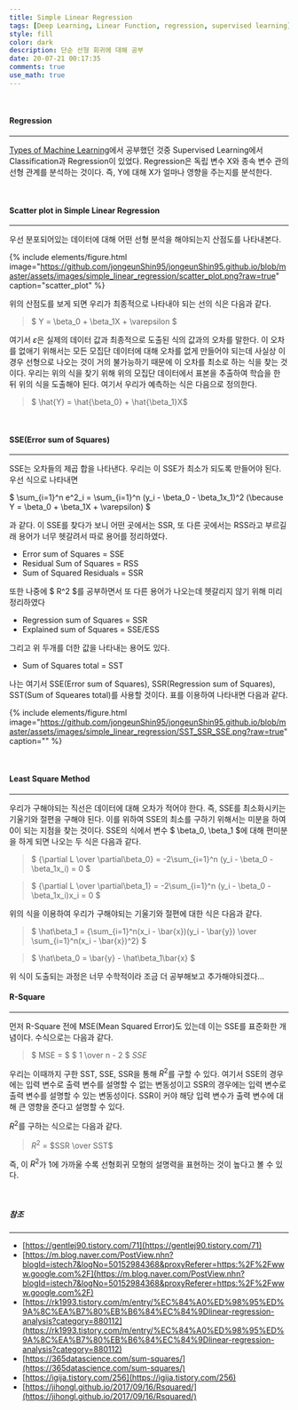 ```yaml
---
title: Simple Linear Regression
tags: [Deep Learning, Linear Function, regression, supervised learning]
style: fill
color: dark
description: 단순 선형 회귀에 대해 공부
date: 20-07-21 00:17:35
comments: true
use_math: true
---
```


<br>

#### Regression

---

[Types of Machine Learning](https://jongeunshin95.github.io/blog/types-of-machine-learning)에서 공부했던 것중 Supervised Learning에서 Classification과 Regression이 있었다. Regression은 독립 변수 X와 종속 변수 관의 선형 관계를 분석하는 것이다. 즉, Y에 대해 X가 얼마나 영향을 주는지를 분석한다.

<br>

#### Scatter plot in Simple Linear Regression

---

우선 분포되어있는 데이터에 대해 어떤 선형 분석을 해야되는지 산점도를 나타내본다.

{% include elements/figure.html image="https://github.com/jongeunShin95/jongeunShin95.github.io/blob/master/assets/images/simple_linear_regression/scatter_plot.png?raw=true" caption="scatter_plot" %}

위의 산점도를 보게 되면 우리가 최종적으로 나타내야 되는 선의 식은 다음과 같다.
<br>

> $ Y = \beta_0 + \beta_1X + \varepsilon $

여기서 $\varepsilon$은 실제의 데이터 값과 최종적으로 도출된 식의 값과의 오차를 말한다. 이 오차를 없애기 위해서는 모든 모집단 데이터에 대해 오차를 없게 만들어야 되는데 사실상 이 경우 선형으로 나오는 것이 거의 불가능하기 때문에 이 오차를 최소로 하는 식을 찾는 것이다. 우리는 위의 식을 찾기 위해 위의 모집단 데이터에서 표본을 추출하여 학습을 한 뒤 위의 식을 도출해야 된다. 여기서 우리가 예측하는 식은 다음으로 정의한다.
<br>

> $ \hat{Y} = \hat{\beta_0} + \hat{\beta_1}X$

<br>

#### SSE(Error sum of Squares)

---

SSE는 오차들의 제곱 합을 나타낸다. 우리는 이 SSE가 최소가 되도록 만들어야 된다. 우선 식으로 나타내면

$ \sum_{i=1}^n e^2_i = \sum\_{i=1}^n (y_i - \beta_0 - \beta_1x_1)^2  (\because Y = \beta_0 + \beta_1X + \varepsilon) $

과 같다. 이 SSE를 찾다가 보니 어떤 곳에서는 SSR, 또 다른 곳에서는 RSS라고 부르길래 용어가 너무 헷갈려서 따로 용어를 정리하였다. <br>

* Error sum of Squares = SSE
* Residual Sum of Squares = RSS
* Sum of Squared Residuals = SSR

또한 나중에 $ R^2 $를 공부하면서 또 다른 용어가 나오는데 헷갈리지 않기 위해 미리 정리하였다 <br>

* Regression sum of Squares = SSR
* Explained sum of Squares = SSE/ESS

그리고 위 두개를 더한 값을 나타내는 용어도 있다.

* Sum of Squares total = SST

나는 여기서 SSE(Error sum of Squares), SSR(Regression sum of Squares), SST(Sum of Squeares total)를 사용할 것이다. 표를 이용하여 나타내면 다음과 같다.

{% include elements/figure.html image="https://github.com/jongeunShin95/jongeunShin95.github.io/blob/master/assets/images/simple_linear_regression/SST_SSR_SSE.png?raw=true" caption="" %}

<br>

#### Least Square Method

---

우리가 구해야되는 직선은 데이터에 대해 오차가 적어야 한다. 즉, SSE를 최소화시키는 기울기와 절편을 구해야 된다. 이를 위하여 SSE의 최소를 구하기 위해서는 미분을 하여 0이 되는 지점을 찾는 것이다.
SSE의 식에서 변수 $ \beta_0, \beta_1 $에 대해 편미분을 하게 되면 나오는 두 식은 다음과 같다.

> $ {\partial L \over \partial\beta_0} = -2\sum_{i=1}^n (y_i - \beta_0 - \beta_1x_i) = 0 $


> $ {\partial L \over \partial\beta_1} = -2\sum_{i=1}^n (y_i - \beta_0 - \beta_1x_i)x_i = 0 $

위의 식을 이용하여 우리가 구해야되는 기울기와 절편에 대한 식은 다음과 같다.

> $ \hat\beta_1 = {\sum_{i=1}^n(x_i - \bar{x})(y_i - \bar{y}) \over \sum_{i=1}^n(x_i - \bar{x})^2} $

> $ \hat\beta_0 = \bar{y} - \hat\beta_1\bar{x} $

위 식이 도출되는 과정은 너무 수학적이라 조금 더 공부해보고 추가해야되겠다...
<br>

#### R-Square

---

먼저 R-Square 전에 MSE(Mean Squared Error)도 있는데 이는 SSE를 표준화한 개념이다. 수식으로는 다음과 같다.

> $ MSE = $ $ 1 \over n - 2 $ $SSE$

우리는 이때까지 구한 SST, SSE, SSR을 통해 $R^2$를 구할 수 있다. 여기서 SSE의 경우에는 입력 변수로 출력 변수를 설명할 수 없는 변동성이고
SSR의 경우에는 입력 변수로 출력 변수를 설명할 수 있는 변동성이다. SSR이 커야 해당 입력 변수가 출력 변수에 대해 큰 영향을 준다고 설명할 수 있다.

$R^2$를 구하는 식으로는 다음과 같다.

> $R^2$ = $SSR \over SST$

즉, 이 $R^2$가 1에 가까울 수록 선형회귀 모형의 설명력을 표현하는 것이 높다고 볼 수 있다.


<br>

##### 참조

---

* [https://gentlej90.tistory.com/71](https://gentlej90.tistory.com/71)
* [https://m.blog.naver.com/PostView.nhn?blogId=istech7&logNo=50152984368&proxyReferer=https:%2F%2Fwww.google.com%2F](https://m.blog.naver.com/PostView.nhn?blogId=istech7&logNo=50152984368&proxyReferer=https:%2F%2Fwww.google.com%2F)
* [https://rk1993.tistory.com/m/entry/%EC%84%A0%ED%98%95%ED%9A%8C%EA%B7%80%EB%B6%84%EC%84%9Dlinear-regression-analysis?category=880112](https://rk1993.tistory.com/m/entry/%EC%84%A0%ED%98%95%ED%9A%8C%EA%B7%80%EB%B6%84%EC%84%9Dlinear-regression-analysis?category=880112)
* [https://365datascience.com/sum-squares/](https://365datascience.com/sum-squares/)
* [https://igija.tistory.com/256](https://igija.tistory.com/256)
* [https://jihongl.github.io/2017/09/16/Rsquared/](https://jihongl.github.io/2017/09/16/Rsquared/)